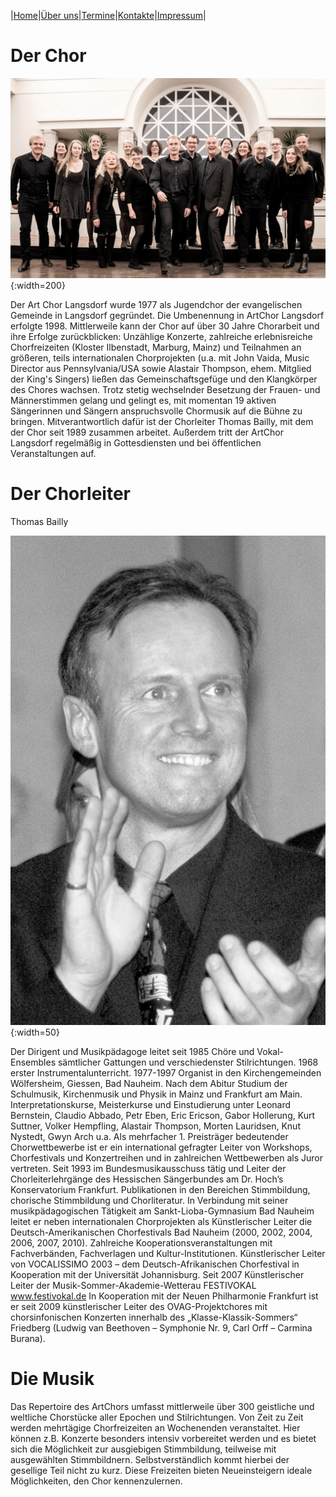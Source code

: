 |[Home](index.md)|[Über uns](ueber_uns.md)|[Termine](termine.md)|[Kontakte](kontakte.md)|[Impressum](impressum.md)|

# Der Chor
![Chor](img/ArtChor2019_2.JPG){:width=200}

Der Art Chor Langsdorf wurde 1977 als Jugendchor der evangelischen Gemeinde in Langsdorf gegründet. Die Umbenennung in ArtChor Langsdorf erfolgte 1998. Mittlerweile kann der Chor auf über 30 Jahre Chorarbeit und ihre Erfolge zurückblicken: Unzählige Konzerte, zahlreiche erlebnisreiche Chorfreizeiten (Kloster Ilbenstadt, Marburg, Mainz) und Teilnahmen an größeren, teils internationalen Chorprojekten (u.a. mit John Vaida, Music Director aus Pennsylvania/USA sowie Alastair Thompson, ehem. Mitglied der King's Singers) ließen das Gemeinschaftsgefüge und den Klangkörper des Chores wachsen. Trotz stetig wechselnder Besetzung der Frauen- und Männerstimmen gelang und gelingt es, mit momentan 19 aktiven Sängerinnen und Sängern anspruchsvolle Chormusik auf die Bühne zu bringen. Mitverantwortlich dafür ist der Chorleiter Thomas Bailly, mit dem der Chor seit 1989 zusammen arbeitet. Außerdem tritt der ArtChor Langsdorf regelmäßig in Gottesdiensten und bei öffentlichen Veranstaltungen auf.

# Der Chorleiter
Thomas Bailly

![Chor](img/Tom.jpg){:width=50}

Der Dirigent und Musikpädagoge leitet seit 1985 Chöre und Vokal-Ensembles sämtlicher Gattungen und verschiedenster Stilrichtungen.
1968 erster Instrumentalunterricht. 1977-1997 Organist in den Kirchengemeinden Wölfersheim, Giessen, Bad Nauheim. Nach dem Abitur Studium der Schulmusik, Kirchenmusik und Physik in Mainz und Frankfurt am Main. 
Interpretationskurse, Meisterkurse und Einstudierung unter Leonard Bernstein, Claudio Abbado, Petr Eben, Eric Ericson, Gabor Hollerung, Kurt Suttner, Volker Hempfling, Alastair Thompson, Morten Lauridsen, Knut Nystedt, Gwyn Arch u.a.
Als mehrfacher 1. Preisträger bedeutender Chorwettbewerbe ist er ein international gefragter Leiter von Workshops, Chorfestivals und Konzertreihen und in zahlreichen Wettbewerben als Juror vertreten.
Seit 1993 im Bundesmusikausschuss tätig und Leiter der Chorleiterlehrgänge des Hessischen Sängerbundes am Dr. Hoch’s Konservatorium Frankfurt. Publikationen in den Bereichen Stimmbildung, chorische Stimmbildung und Chorliteratur.
In Verbindung mit seiner musikpädagogischen Tätigkeit am Sankt-Lioba-Gymnasium Bad Nauheim leitet er neben internationalen Chorprojekten als Künstlerischer Leiter die Deutsch-Amerikanischen Chorfestivals Bad Nauheim (2000, 2002, 2004, 2006, 2007, 2010). Zahlreiche Kooperationsveranstaltungen mit Fachverbänden, Fachverlagen und Kultur-Institutionen.
Künstlerischer Leiter von VOCALISSIMO 2003 – dem Deutsch-Afrikanischen Chorfestival in Kooperation mit der Universität Johannisburg.
Seit 2007 Künstlerischer Leiter der Musik-Sommer-Akademie-Wetterau FESTIVOKAL www.festivokal.de
In Kooperation mit der Neuen Philharmonie Frankfurt ist er seit 2009 künstlerischer Leiter des OVAG-Projektchores mit chorsinfonischen Konzerten innerhalb des „Klasse-Klassik-Sommers“ Friedberg  (Ludwig van Beethoven – Symphonie Nr. 9, Carl Orff – Carmina Burana).

# Die Musik
Das Repertoire des ArtChors umfasst mittlerweile über 300 geistliche und weltliche Chorstücke aller Epochen und Stilrichtungen. Von Zeit zu Zeit werden mehrtägige Chorfreizeiten an Wochenenden veranstaltet. Hier können z.B. Konzerte besonders intensiv vorbereitet werden und es bietet sich die Möglichkeit zur ausgiebigen Stimmbildung, teilweise mit ausgewählten Stimmbildnern. Selbstverständlich kommt hierbei der gesellige Teil nicht zu kurz. Diese Freizeiten bieten Neueinsteigern ideale Möglichkeiten, den Chor kennenzulernen.
